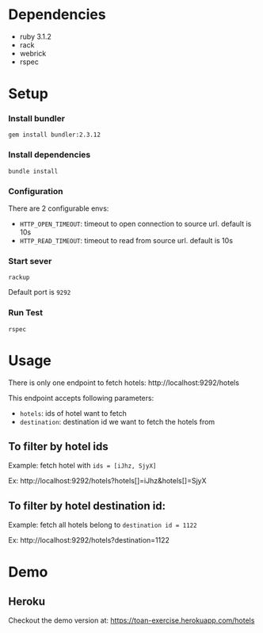 # Dependencies
- ruby 3.1.2
- rack
- webrick
- rspec

# Setup

### Install bundler
```
gem install bundler:2.3.12
```

### Install dependencies
```
bundle install
```

### Configuration

There are 2 configurable envs:
- `HTTP_OPEN_TIMEOUT`: timeout to open connection to source url. default is 10s
- `HTTP_READ_TIMEOUT`: timeout to read from source url. default is 10s

### Start sever
```
rackup
```

Default port is `9292`

### Run Test
```
rspec
```

# Usage

There is only one endpoint to fetch hotels: http://localhost:9292/hotels

This endpoint accepts following parameters:
- `hotels`: ids of hotel want to fetch
- `destination`: destination id we want to fetch the hotels from

## To filter by hotel ids

Example: fetch hotel with `ids = [iJhz, SjyX]`

Ex: http://localhost:9292/hotels?hotels[]=iJhz&hotels[]=SjyX

## To filter by hotel destination id:

Example: fetch all hotels belong to `destination id = 1122`

Ex: http://localhost:9292/hotels?destination=1122

# Demo

## Heroku

Checkout the demo version at: https://toan-exercise.herokuapp.com/hotels
